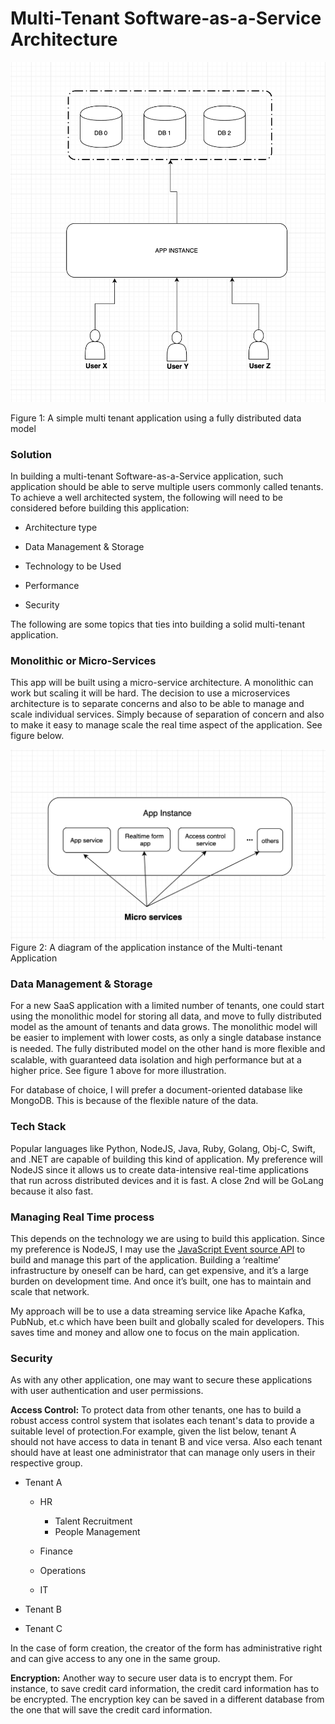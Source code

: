 # Multi-Tenant Software-as-a-Service Architecture

![](./figure-1.png)

Figure 1: A simple multi tenant application using a fully distributed data model


### Solution

In building a multi-tenant Software-as-a-Service application, such application should be able to serve multiple users commonly called tenants. To achieve a well architected system, the following will need to be considered before building this application:

- Architecture type 

- Data Management & Storage

- Technology to be Used

- Performance

- Security 


The following are some topics that ties into building a solid multi-tenant application.
  

### Monolithic or Micro-Services

This app will be built using a micro-service architecture. A monolithic can work but scaling it will be hard. The decision to use a microservices architecture is to separate concerns and also to be able to manage and scale individual services. Simply because of separation of concern and also to make it easy to manage scale the real time aspect of the application. See figure below.

![](./figure-2.png)
Figure 2: A diagram of the application instance of the Multi-tenant Application


### Data Management & Storage

For a new SaaS application with a limited number of tenants, one could start using the monolithic model for storing all data, and move to fully distributed model as the amount of tenants and data grows. The monolithic model will be easier to implement with lower costs, as only a single database instance is needed. The fully distributed model on the other hand is more ﬂexible and scalable, with guaranteed data isolation and high performance but at a higher price. See figure 1 above for more illustration.

For database of choice, I will prefer a document-oriented database like MongoDB. This is because of the flexible nature of the data. 
  

### Tech Stack

Popular languages like Python, NodeJS, Java, Ruby, Golang, Obj-C, Swift, and .NET are capable of building this kind of application. My preference will NodeJS since it allows us to create data-intensive real-time applications that run across distributed devices and it is fast. A close 2nd will be GoLang because it also fast.


### Managing Real Time process

This depends on the technology we are using to build this application. Since my preference is NodeJS, I may use the [JavaScript Event source API](https://developer.mozilla.org/en/docs/Web/API/EventSource) to build and manage this part of the application. Building a ‘realtime’ infrastructure by oneself can be hard, can get expensive, and it’s a large burden on development time. And once it’s built, one has to maintain and scale that network.

My approach will be to use a data streaming service like Apache Kafka, PubNub, et.c which have been built and globally scaled for developers. This saves time and money and allow one to focus on the main application.


### Security

As with any other application, one may want to secure these applications with user authentication and user permissions.

**Access Control:** To protect data from other tenants, one has to build a robust access control system that isolates each tenant's data to provide a suitable level of protection.For example, given the list below, tenant A should not have access to data in tenant B and vice versa. Also each tenant should have at least one administrator that can manage only users in their respective group.

- Tenant A 
    - HR 
        - Talent Recruitment 
        - People Management 

    - Finance 
    - Operations 
    - IT 

- Tenant B 
- Tenant C 
  

In the case of form creation, the creator of the form has administrative right and can give access to any one in the same group.

**Encryption:** Another way to secure user data is to encrypt them. For instance, to save credit card information, the credit card information has to be encrypted. The encryption key can be saved in a different database from the one that will save the credit card information.
